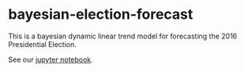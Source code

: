 # bayesian-election-forecast

This is a bayesian dynamic linear trend model for forecasting the 2016 Presidential Election. 

See our [jupyter notebook](http://nbviewer.jupyter.org/github/adamgayoso/bayesian-election-forecast/blob/master/final-project/final-notebook.ipynb).

